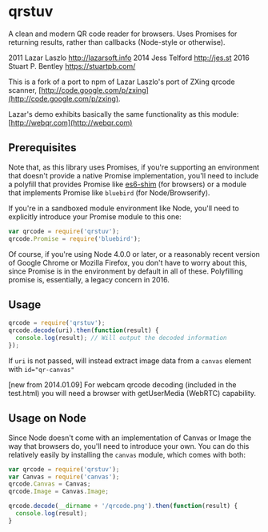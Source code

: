 # qrstuv

A clean and modern QR code reader for browsers. Uses Promises for returning
results, rather than callbacks (Node-style or otherwise).

2011 Lazar Laszlo      http://lazarsoft.info
2014 Jess Telford      http://jes.st
2016 Stuart P. Bentley https://stuartpb.com/

This is a fork of a port to npm of Lazar Laszlo's port of ZXing qrcode scanner, [http://code.google.com/p/zxing](http://code.google.com/p/zxing).

Lazar's demo exhibits basically the same functionality as this module: [http://webqr.com](http://webqr.com)

## Prerequisites

Note that, as this library uses Promises, if you're supporting an environment
that doesn't provide a native Promise implementation, you'll need to include
a polyfill that provides Promise like [es6-shim][] (for browsers) or a module
that implements Promise like `bluebird` (for Node/Browserify).

If you're in a sandboxed module environment like Node, you'll need to
explicitly introduce your Promise module to this one:

```js
var qrcode = require('qrstuv');
qrcode.Promise = require('bluebird');
```

[es6-shim]: https://github.com/paulmillr/es6-shim

Of course, if you're using Node 4.0.0 or later, or a reasonably recent version
of Google Chrome or Mozilla Firefox, you don't have to worry about this, since
Promise is in the environment by default in all of these. Polyfilling promise
is, essentially, a legacy concern in 2016.

## Usage

```js
qrcode = require('qrstuv');
qrcode.decode(uri).then(function(result) {
  console.log(result); // Will output the decoded information
});
```

If `uri` is not passed, will instead extract image data from a `canvas` element
with `id="qr-canvas"`

[new from 2014.01.09]
For webcam qrcode decoding (included in the test.html) you will need a browser with getUserMedia (WebRTC) capability.

## Usage on Node

Since Node doesn't come with an implementation of Canvas or Image the way that
browsers do, you'll need to introduce your own. You can do this relatively
easily by installing the `canvas` module, which comes with both:

```js
var qrcode = require('qrstuv');
var Canvas = require('canvas');
qrcode.Canvas = Canvas;
qrcode.Image = Canvas.Image;

qrcode.decode(__dirname + '/qrcode.png').then(function(result) {
  console.log(result);
}
```
